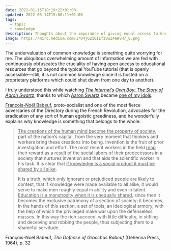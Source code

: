 ```yaml
---
date: 2022-01-15T18:19:22+01:00
updated: 2022-03-14T15:00:11+01:00
tags:
  - topic
  - knowledge
description: Thoughts about the imporance of giving equal access to knowledge to all
image: https://miro.medium.com/1*O4jG21GILfzDuZ4eWvH7_Q.png
---
```

The undervaluation of common knowledge is something quite worrying for me. The ubiquitous overwhelming amount of information we are fed with continuously obfuscates the cruciality of having open access to educational resources that go beyond the typical YouTube tutorial (that is openly accessible—still, it is not common knowledge since it is hosted on a proprietary platforms which could shut down from one day to another).

I truly understood this while watching <cite>[The Internet’s Own Boy: The Story of Aaron Swartz](https://en.wikipedia.org/wiki/The_Internet's_Own_Boy '“The Internet’s Own Boy„ on Wikipedia')</cite>, thanks to which [Aaron Swartz](Aaron%20Swartz.md) became [one of my idols](People.liquid#aaron-swartz 'Aaron Swartz in the list of my favorite people').

[François-Noël Babeuf](https://en.wikipedia.org/wiki/François-Noël_Babeuf 'François-Noël Babeuf on Wikipedia'), proto-socialist and one of the most fierce adversaries of the Directory during the French Revolution, advocates for the eradication of any sort of human egoistic greediness, and he wonderfully explains why knowledge is something that belongs to the whole:

> <u>The creations of the human mind become the <u class='double'>property of society</u></u>, part of the nation’s capital, from the very moment that thinkers and workers bring these creations into being. Invention is the fruit of prior investigation and effort. The most recent workers in the field <u>reap their reward as a result of the social labors of their predecessors</u> in a society that nurtures invention and that aids the scientific worker in his task. It is clear that <u class='double'>if knowledge is a social product it must be shared by all alike</u>.
>
> It is a truth, which only ignorant or prejudiced people are likely to contest, that if knowledge were made available to all alike, it would serve to make men roughly equal in ability and even in talent. <u>Education is a monstrosity when it is unequally shared</u>, since then it becomes the exclusive patrimony of a section of society; it becomes, in the hands of this section, a set of tools, an ideological armory, with the help of which the privileged make war upon the defenseless masses. In this way the rich succeed, with little difficulty, in stifling and deceiving and robbing the people, thus subjecting them to a shameful servitude.

<p class='cite'>François-Noël Babeuf, <cite>The Defense of Gracchus Babeuf</cite> (Gehenna Press, 1964), p. 32</p>
